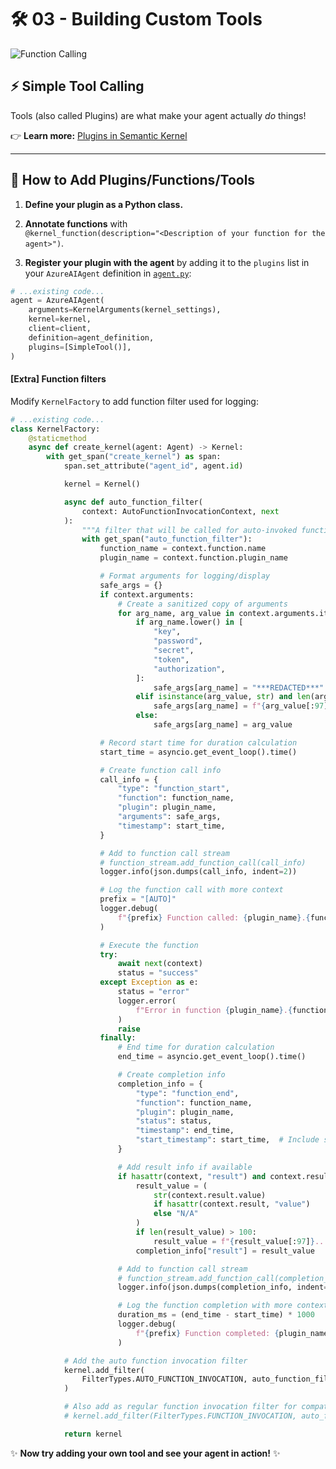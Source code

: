 # 🛠️ 03 - Building Custom Tools

![Function Calling](https://learn.microsoft.com/en-us/semantic-kernel/media/functioncalling.png)

## ⚡ Simple Tool Calling

Tools (also called Plugins) are what make your agent actually *do* things!

👉 **Learn more:** [Plugins in Semantic Kernel](https://learn.microsoft.com/en-us/semantic-kernel/concepts/plugins/?pivots=programming-language-python)

---


## 🧩 How to Add Plugins/Functions/Tools

1. **Define your plugin as a Python class.**
2. **Annotate functions** with  
   `@kernel_function(description="<Description of your function for the agent>")`.

3. **Register your plugin with the agent** by adding it to the `plugins` list in your `AzureAIAgent` definition in [`agent.py`](./agent.py):

```python
# ...existing code...
agent = AzureAIAgent(
    arguments=KernelArguments(kernel_settings),
    kernel=kernel,
    client=client,
    definition=agent_definition,
    plugins=[SimpleTool()],
)
```

#### [Extra] Function filters

Modify `KernelFactory` to add function filter used for logging:

```python
# ...existing code...
class KernelFactory:
    @staticmethod
    async def create_kernel(agent: Agent) -> Kernel:
        with get_span("create_kernel") as span:
            span.set_attribute("agent_id", agent.id)

            kernel = Kernel()

            async def auto_function_filter(
                context: AutoFunctionInvocationContext, next
            ):
                """A filter that will be called for auto-invoked functions."""
                with get_span("auto_function_filter"):
                    function_name = context.function.name
                    plugin_name = context.function.plugin_name

                    # Format arguments for logging/display
                    safe_args = {}
                    if context.arguments:
                        # Create a sanitized copy of arguments
                        for arg_name, arg_value in context.arguments.items():
                            if arg_name.lower() in [
                                "key",
                                "password",
                                "secret",
                                "token",
                                "authorization",
                            ]:
                                safe_args[arg_name] = "***REDACTED***"
                            elif isinstance(arg_value, str) and len(arg_value) > 100:
                                safe_args[arg_name] = f"{arg_value[:97]}..."
                            else:
                                safe_args[arg_name] = arg_value

                    # Record start time for duration calculation
                    start_time = asyncio.get_event_loop().time()

                    # Create function call info
                    call_info = {
                        "type": "function_start",
                        "function": function_name,
                        "plugin": plugin_name,
                        "arguments": safe_args,
                        "timestamp": start_time,
                    }

                    # Add to function call stream
                    # function_stream.add_function_call(call_info)
                    logger.info(json.dumps(call_info, indent=2))

                    # Log the function call with more context
                    prefix = "[AUTO]"
                    logger.debug(
                        f"{prefix} Function called: {plugin_name}.{function_name} with arguments: {safe_args}"
                    )

                    # Execute the function
                    try:
                        await next(context)
                        status = "success"
                    except Exception as e:
                        status = "error"
                        logger.error(
                            f"Error in function {plugin_name}.{function_name}: {str(e)}"
                        )
                        raise
                    finally:
                        # End time for duration calculation
                        end_time = asyncio.get_event_loop().time()

                        # Create completion info
                        completion_info = {
                            "type": "function_end",
                            "function": function_name,
                            "plugin": plugin_name,
                            "status": status,
                            "timestamp": end_time,
                            "start_timestamp": start_time,  # Include start timestamp for duration calculation
                        }

                        # Add result info if available
                        if hasattr(context, "result") and context.result is not None:
                            result_value = (
                                str(context.result.value)
                                if hasattr(context.result, "value")
                                else "N/A"
                            )
                            if len(result_value) > 100:
                                result_value = f"{result_value[:97]}..."
                            completion_info["result"] = result_value

                        # Add to function call stream
                        # function_stream.add_function_call(completion_info)
                        logger.info(json.dumps(completion_info, indent=2))

                        # Log the function completion with more context
                        duration_ms = (end_time - start_time) * 1000
                        logger.debug(
                            f"{prefix} Function completed: {plugin_name}.{function_name} with status: {status} in {duration_ms:.2f}ms"
                        )

            # Add the auto function invocation filter
            kernel.add_filter(
                FilterTypes.AUTO_FUNCTION_INVOCATION, auto_function_filter
            )

            # Also add as regular function invocation filter for compatibility
            # kernel.add_filter(FilterTypes.FUNCTION_INVOCATION, auto_function_filter)

            return kernel
```

✨ **Now try adding your own tool and see your agent in action!** ✨
